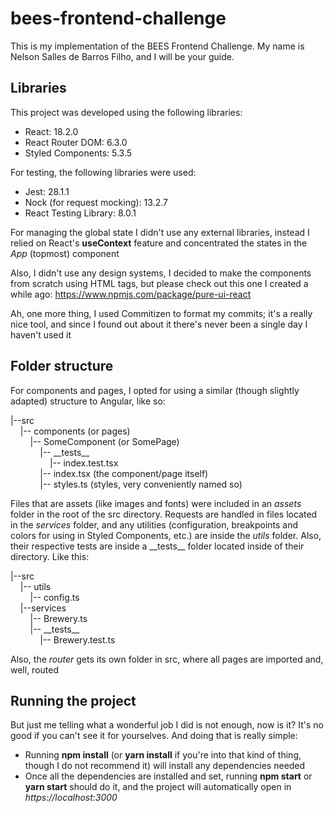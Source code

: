 # bees-frontend-challenge

This is my implementation of the BEES Frontend Challenge. My name is Nelson Salles de Barros Filho, and I will be your guide.

## Libraries

This project was developed using the following libraries:

- React: 18.2.0
- React Router DOM: 6.3.0
- Styled Components: 5.3.5

For testing, the following libraries were used:
- Jest: 28.1.1
- Nock (for request mocking): 13.2.7
- React Testing Library: 8.0.1

For managing the global state I didn't use any external libraries, instead I relied on React's **useContext** feature and concentrated the states in the *App* (topmost) component

Also, I didn't use any design systems, I decided to make the  components from scratch using HTML tags, but please check out this one I created a while ago: https://www.npmjs.com/package/pure-ui-react

Ah, one more thing, I used Commitizen to format my commits; it's a really nice tool, and since I found out about it there's never been a single day I haven't used it

## Folder structure

For components and pages, I opted for using a similar (though slightly adapted) structure to Angular, like so:

|--src\
&nbsp;&nbsp;&nbsp;&nbsp;|--  components (or pages)\
&nbsp;&nbsp;&nbsp;&nbsp;&nbsp;&nbsp;&nbsp;&nbsp;|--  SomeComponent (or SomePage)\
&nbsp;&nbsp;&nbsp;&nbsp;&nbsp;&nbsp;&nbsp;&nbsp;&nbsp;&nbsp;&nbsp;&nbsp;|--  \_\_tests\_\_\
&nbsp;&nbsp;&nbsp;&nbsp;&nbsp;&nbsp;&nbsp;&nbsp;&nbsp;&nbsp;&nbsp;&nbsp;&nbsp;&nbsp;&nbsp;&nbsp;|--  index.test.tsx\
&nbsp;&nbsp;&nbsp;&nbsp;&nbsp;&nbsp;&nbsp;&nbsp;&nbsp;&nbsp;&nbsp;&nbsp;|--  index.tsx (the component/page itself)\
&nbsp;&nbsp;&nbsp;&nbsp;&nbsp;&nbsp;&nbsp;&nbsp;&nbsp;&nbsp;&nbsp;&nbsp;|--  styles.ts (styles, very conveniently named so)

Files that are assets (like images and fonts) were included in an *assets* folder in the root of the src directory. Requests are handled in files located in the *services* folder, and any utilities (configuration, breakpoints and colors for using in Styled Components, etc.) are inside the *utils* folder. Also, their respective tests are inside a \_\_tests\_\_ folder located inside of their directory. Like this:

|--src\
&nbsp;&nbsp;&nbsp;&nbsp;|--  utils\
&nbsp;&nbsp;&nbsp;&nbsp;&nbsp;&nbsp;&nbsp;&nbsp;|--  config.ts\
&nbsp;&nbsp;&nbsp;&nbsp;|--services\
&nbsp;&nbsp;&nbsp;&nbsp;&nbsp;&nbsp;&nbsp;&nbsp;|--  Brewery.ts\
&nbsp;&nbsp;&nbsp;&nbsp;&nbsp;&nbsp;&nbsp;&nbsp;|--  \_\_tests\_\_\
&nbsp;&nbsp;&nbsp;&nbsp;&nbsp;&nbsp;&nbsp;&nbsp;&nbsp;&nbsp;&nbsp;&nbsp;|--  Brewery.test.ts

Also, the *router* gets its own folder in src, where all pages are imported and, well, routed

## Running the project

But just me telling what a wonderful job I did is not enough, now is it? It's no good if you can't see it for yourselves. And doing that is really simple:
- Running **npm install** (or **yarn install** if you're into that kind of thing, though I do not recommend it) will install any dependencies needed
- Once all the dependencies are installed and set, running **npm start** or **yarn start** should do it, and the project will automatically open in *https://localhost:3000*
